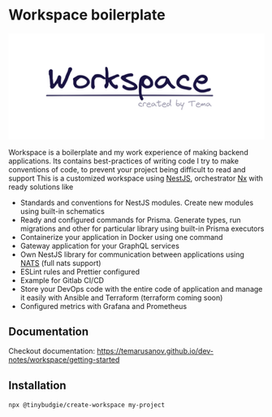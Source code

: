 # Workspace boilerplate

![image](/.github/images//logo.png)

Workspace is a boilerplate and my work experience of making backend applications. Its contains best-practices of writing code 
I try to make conventions of code, to prevent your project being difficult to read and support
This is a customized workspace using [NestJS](https://docs.nestjs.com/), orchestrator [Nx](https://nx.dev) with ready solutions like

- Standards and conventions for NestJS modules. Create new modules using built-in schematics
- Ready and configured commands for Prisma. Generate types, run migrations and other for particular library using built-in Prisma executors
- Containerize your application in Docker using one command
- Gateway application for your GraphQL services
- Own NestJS library for communication between applications using [NATS](https://nats.io) (full nats support)
- ESLint rules and Prettier configured
- Example for Gitlab CI/CD
- Store your DevOps code with the entire code of application and manage it easily with Ansible and Terraform (terraform coming soon)
- Configured metrics with Grafana and Prometheus

## Documentation

Checkout documentation: https://temarusanov.github.io/dev-notes/workspace/getting-started

## Installation

```bash
npx @tinybudgie/create-workspace my-project
```
